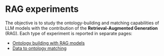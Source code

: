 # RAG experiments

The objective is to study the ontology-building and matching capabilities of LLM models with the contribution of the **Retrieval-Augmented Generation** (RAG). Each type of experiment is reported in separate pages:

* [Ontology building with RAG models](./ontology-building.md)
* [Data to ontology matching](./data-ontology.md)

